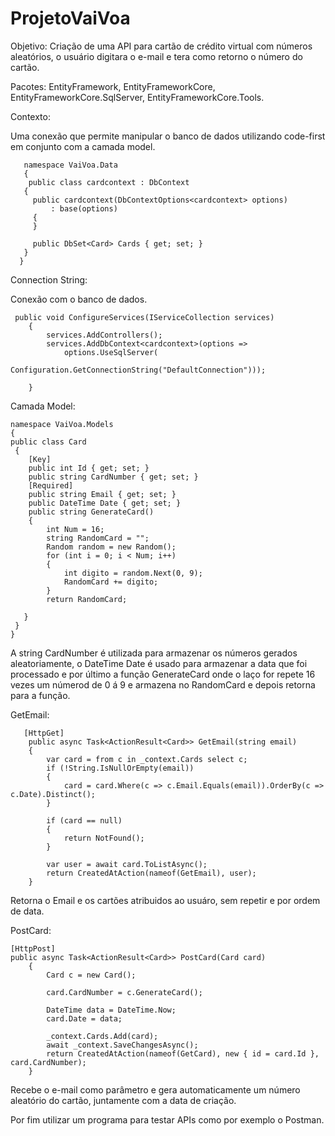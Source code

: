 # ProjetoVaiVoa

Objetivo:
 Criação de uma API para cartão de crédito virtual com números aleatórios, o usuário digitara o e-mail e tera como retorno o número do cartão.

Pacotes:
 EntityFramework, 
 EntityFrameworkCore, 
 EntityFrameworkCore.SqlServer,
 EntityFrameworkCore.Tools.



Contexto:

Uma conexão que permite manipular o banco de dados utilizando code-first em conjunto com a camada model.

       namespace VaiVoa.Data
       {
        public class cardcontext : DbContext
       {
         public cardcontext(DbContextOptions<cardcontext> options)
             : base(options)
         {
         }

         public DbSet<Card> Cards { get; set; }
       }
      }
    
 Connection String:
    
  Conexão com o banco de dados.
  
     public void ConfigureServices(IServiceCollection services)
        {
            services.AddControllers();
            services.AddDbContext<cardcontext>(options =>
                options.UseSqlServer(
                    Configuration.GetConnectionString("DefaultConnection")));

        }

 Camada Model:

    namespace VaiVoa.Models
    {
    public class Card
     {
        [Key]
        public int Id { get; set; }
        public string CardNumber { get; set; }
        [Required]
        public string Email { get; set; }
        public DateTime Date { get; set; }
        public string GenerateCard()
        {
            int Num = 16;
            string RandomCard = "";
            Random random = new Random();
            for (int i = 0; i < Num; i++)
            {
                int digito = random.Next(0, 9);
                RandomCard += digito;
            }
            return RandomCard;

       }
     }
    }

 A string CardNumber é utilizada para armazenar os números gerados aleatoriamente, o DateTime Date é usado para armazenar a data que foi processado e por último a função GenerateCard onde o laço for repete 16 vezes um númerod de 0 á 9 e armazena no RandomCard e depois retorna para a função.

  GetEmail:
                                    
       [HttpGet]
        public async Task<ActionResult<Card>> GetEmail(string email)
        {
            var card = from c in _context.Cards select c;
            if (!String.IsNullOrEmpty(email))
            {
                card = card.Where(c => c.Email.Equals(email)).OrderBy(c => c.Date).Distinct();
            }

            if (card == null)
            {
                return NotFound();
            }

            var user = await card.ToListAsync();
            return CreatedAtAction(nameof(GetEmail), user);
        }
    
   Retorna o Email e os cartões atribuidos ao usuáro, sem repetir e por ordem de data.
    
   PostCard:
    
    [HttpPost]
    public async Task<ActionResult<Card>> PostCard(Card card)
        {
            Card c = new Card();

            card.CardNumber = c.GenerateCard();

            DateTime data = DateTime.Now;
            card.Date = data;

            _context.Cards.Add(card);
            await _context.SaveChangesAsync();
            return CreatedAtAction(nameof(GetCard), new { id = card.Id }, card.CardNumber);
        }
    
   Recebe o e-mail como parâmetro e gera automaticamente um número aleatório do cartão, juntamente com a data de criação.
    
   Por fim utilizar um programa para testar APIs como por exemplo o Postman. 



